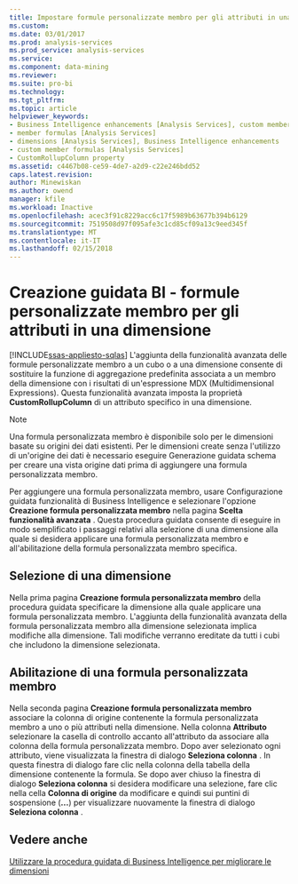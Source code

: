 ```yaml
---
title: Impostare formule personalizzate membro per gli attributi in una dimensione | Documenti Microsoft
ms.custom: 
ms.date: 03/01/2017
ms.prod: analysis-services
ms.prod_service: analysis-services
ms.service: 
ms.component: data-mining
ms.reviewer: 
ms.suite: pro-bi
ms.technology: 
ms.tgt_pltfrm: 
ms.topic: article
helpviewer_keywords:
- Business Intelligence enhancements [Analysis Services], custom member formulas
- member formulas [Analysis Services]
- dimensions [Analysis Services], Business Intelligence enhancements
- custom member formulas [Analysis Services]
- CustomRollupColumn property
ms.assetid: c4467b08-ce59-4de7-a2d9-c22e246bdd52
caps.latest.revision: 
author: Minewiskan
ms.author: owend
manager: kfile
ms.workload: Inactive
ms.openlocfilehash: acec3f91c8229acc6c17f5989b63677b394b6129
ms.sourcegitcommit: 7519508d97f095afe3c1cd85cf09a13c9eed345f
ms.translationtype: MT
ms.contentlocale: it-IT
ms.lasthandoff: 02/15/2018
---
```

# <a name="bi-wizard---custom-member-formulas-for-attributes-in-a-dimension"></a>Creazione guidata BI - formule personalizzate membro per gli attributi in una dimensione
[!INCLUDE[ssas-appliesto-sqlas](../../includes/ssas-appliesto-sqlas.md)]
L'aggiunta della funzionalità avanzata delle formule personalizzate membro a un cubo o a una dimensione consente di sostituire la funzione di aggregazione predefinita associata a un membro della dimensione con i risultati di un'espressione MDX (Multidimensional Expressions). Questa funzionalità avanzata imposta la proprietà **CustomRollupColumn** di un attributo specifico in una dimensione.  
  
> [!NOTE]  
>  Una formula personalizzata membro è disponibile solo per le dimensioni basate su origini dei dati esistenti. Per le dimensioni create senza l'utilizzo di un'origine dei dati è necessario eseguire Generazione guidata schema per creare una vista origine dati prima di aggiungere una formula personalizzata membro.  
  
 Per aggiungere una formula personalizzata membro, usare Configurazione guidata funzionalità di Business Intelligence e selezionare l'opzione **Creazione formula personalizzata membro** nella pagina **Scelta funzionalità avanzata** . Questa procedura guidata consente di eseguire in modo semplificato i passaggi relativi alla selezione di una dimensione alla quale si desidera applicare una formula personalizzata membro e all'abilitazione della formula personalizzata membro specifica.  
  
## <a name="selecting-a-dimension"></a>Selezione di una dimensione  
 Nella prima pagina **Creazione formula personalizzata membro** della procedura guidata specificare la dimensione alla quale applicare una formula personalizzata membro. L'aggiunta della funzionalità avanzata della formula personalizzata membro alla dimensione selezionata implica modifiche alla dimensione. Tali modifiche verranno ereditate da tutti i cubi che includono la dimensione selezionata.  
  
## <a name="enabling-a-custom-member-formula"></a>Abilitazione di una formula personalizzata membro  
 Nella seconda pagina **Creazione formula personalizzata membro** associare la colonna di origine contenente la formula personalizzata membro a uno o più attributi nella dimensione. Nella colonna **Attributo** selezionare la casella di controllo accanto all'attributo da associare alla colonna della formula personalizzata membro. Dopo aver selezionato ogni attributo, viene visualizzata la finestra di dialogo **Seleziona colonna** . In questa finestra di dialogo fare clic nella colonna della tabella della dimensione contenente la formula. Se dopo aver chiuso la finestra di dialogo **Seleziona colonna** si desidera modificare una selezione, fare clic nella cella **Colonna di origine** da modificare e quindi sui puntini di sospensione (**...**) per visualizzare nuovamente la finestra di dialogo **Seleziona colonna** .  
  
## <a name="see-also"></a>Vedere anche  
 [Utilizzare la procedura guidata di Business Intelligence per migliorare le dimensioni](http://msdn.microsoft.com/library/12d995d1-75ca-4890-bf4b-a2656910b8d0)  
  
  
